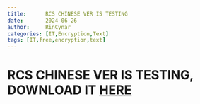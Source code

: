```yaml
---
title:      RCS CHINESE VER IS TESTING
date:       2024-06-26
author:     RinCynar
categories: [IT,Encryption,Text]
tags: [IT,free,encryption,text]
---
```

# RCS CHINESE VER IS TESTING, DOWNLOAD IT [HERE](/assets/file/rcnr/rcs_ch.py)